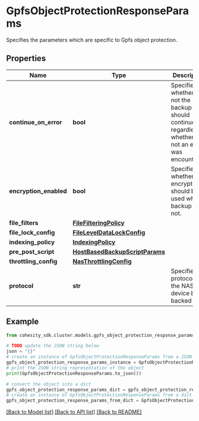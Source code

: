 # GpfsObjectProtectionResponseParams

Specifies the parameters which are specific to Gpfs object protection.

## Properties

Name | Type | Description | Notes
------------ | ------------- | ------------- | -------------
**continue_on_error** | **bool** | Specifies whether or not the backup should continue regardless of whether or not an error was encountered. | [optional] 
**encryption_enabled** | **bool** | Specifies whether the encryption should be used while backup or not. | [optional] 
**file_filters** | [**FileFilteringPolicy**](FileFilteringPolicy.md) |  | [optional] 
**file_lock_config** | [**FileLevelDataLockConfig**](FileLevelDataLockConfig.md) |  | [optional] 
**indexing_policy** | [**IndexingPolicy**](IndexingPolicy.md) |  | [optional] 
**pre_post_script** | [**HostBasedBackupScriptParams**](HostBasedBackupScriptParams.md) |  | [optional] 
**throttling_config** | [**NasThrottlingConfig**](NasThrottlingConfig.md) |  | [optional] 
**protocol** | **str** | Specifies the protocol of the NAS device being backed up. | [optional] 

## Example

```python
from cohesity_sdk.cluster.models.gpfs_object_protection_response_params import GpfsObjectProtectionResponseParams

# TODO update the JSON string below
json = "{}"
# create an instance of GpfsObjectProtectionResponseParams from a JSON string
gpfs_object_protection_response_params_instance = GpfsObjectProtectionResponseParams.from_json(json)
# print the JSON string representation of the object
print(GpfsObjectProtectionResponseParams.to_json())

# convert the object into a dict
gpfs_object_protection_response_params_dict = gpfs_object_protection_response_params_instance.to_dict()
# create an instance of GpfsObjectProtectionResponseParams from a dict
gpfs_object_protection_response_params_from_dict = GpfsObjectProtectionResponseParams.from_dict(gpfs_object_protection_response_params_dict)
```
[[Back to Model list]](../README.md#documentation-for-models) [[Back to API list]](../README.md#documentation-for-api-endpoints) [[Back to README]](../README.md)


